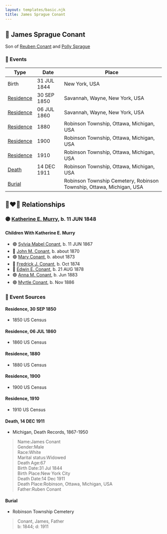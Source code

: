 ```yaml
---
layout: templates/basic.njk
title: James Sprague Conant
---
```

## 🔵 James Sprague Conant

Son of [Reuben Conant](/people/7/72221832) and [Polly Sprague](/people/5/53927626)

### 📆 Events

Type | Date | Place
------ | ------ | ------
Birth | 31 JUL 1844 | New York, USA
[Residence](#event-event-0) | 30 SEP 1850 | Savannah, Wayne, New York, USA
[Residence](#event-event-1) | 06 JUL 1860 | Savannah, Wayne, New York, USA
[Residence](#event-event-2) | 1880 | Robinson Township, Ottawa, Michigan, USA
[Residence](#event-event-3) | 1900 | Robinson Township, Ottawa, Michigan, USA
[Residence](#event-event-4) | 1910 | Robinson Township, Ottawa, Michigan, USA
[Death](#event-event-8) | 14 DEC 1911 | Robinson Township, Ottawa, Michigan, USA
[Burial](#event-event-9) |  | Robinson Township Cemetery, Robinson Township, Ottawa, Michigan, USA

## 👩‍❤️‍👨 Relationships

### 🟣 [Katherine E. Murry](/people/2/25746290), b. 11 JUN 1848

#### Children With Katherine E. Murry
* 🟣 [Sylvia Mabel Conant](/people/8/88275832), b. 11 JUN 1867
* 🔵 [John M. Conant](/people/3/38989658), b. about 1870
* 🟣 [Mary Conant](/people/9/9630521), b. about 1873
* 🔵 [Fredrick J. Conant](/people/8/80092500), b. Oct 1874
* 🔵 [Edwin E. Conant](/people/9/92758405), b. 21 AUG 1878
* 🟣 [Anna M. Conant](/people/3/39387550), b. Jun 1883
* 🟣 [Myrtle Conant](/people/5/54992094), b. Nov 1886
### 📰 Event Sources

#### <a id="event-event-0"></a> Residence, 30 SEP 1850
* 1850 US Census

#### <a id="event-event-1"></a> Residence, 06 JUL 1860
* 1860 US Census

#### <a id="event-event-2"></a> Residence, 1880
* 1880 US Census

#### <a id="event-event-3"></a> Residence, 1900
* 1900 US Census

#### <a id="event-event-4"></a> Residence, 1910
* 1910 US Census

#### <a id="event-event-8"></a> Death, 14 DEC 1911
* Michigan, Death Records, 1867-1950
>   
  > Name:James Conant  
  > Gender:Male  
  > Race:White  
  > Marital status:Widowed  
  > Death Age:67  
  > Birth Date:31 Jul 1844  
  > Birth Place:New York City  
  > Death Date:14 Dec 1911  
  > Death Place:Robinson, Ottawa, Michigan, USA  
  > Father:Ruben Conant

#### <a id="event-event-9"></a> Burial
* Robinson Township Cemetery
>   
  > Conant, James, Father  
  > b: 1844; d: 1911
